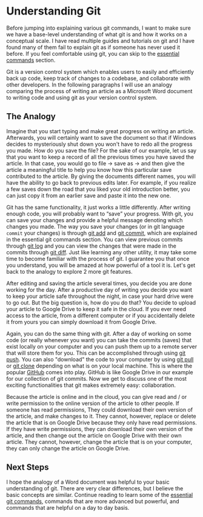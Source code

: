# Understanding Git

Before jumping into explaining various git commands, I want to make sure we have a base-level understanding of what git is and how it works on a conceptual scale. I have read multiple guides and tutorials on git and I have found many of them fail to explain git as if someone has never used it before. If you feel comfortable using git, you can skip to the [essential commands](./git-survival-guide.md) section.

Git is a version control system which enables users to easily and efficiently back up code, keep track of changes to a codebase, and collaborate with other developers. In the following paragraphs I will use an analogy comparing the process of writing an article as a Microsoft Word document to writing code and using git as your version control system.

## The Analogy

Imagine that you start typing and make great progress on writing an article. Afterwards, you will certainly want to save the document so that if Windows decides to mysteriously shut down you won't have to redo all the progress you made. How do you save the file? For the sake of our example, let us say that you want to keep a record of all the previous times you have saved the article. In that case, you would go to file → save as → and then give the article a meaningful title to help you know how this particular save contributed to the article. By giving the documents different names, you will have the ability to go back to previous edits later. For example, if you realize a few saves down the road that you liked your old introduction better, you can just copy it from an earlier save and paste it into the new one.

Git has the same functionality, it just works a little differently. After writing enough code, you will probably want to “save” your progress. With git, you can save your changes and provide a helpful message denoting which changes you made. The way you save your changes (or in git language `commit` your changes) is through [git add](./git-survival-guide.md/#git-add) and [git commit](./git-survival-guide.md/#git-commit), which are explained in the essential git commands section. You can view previous commits through [git log](./git-survival-guide.md/git-log) and you can view the changes that were made in the commits through [git diff](./git-survival-guide.md/#git-diff). Just like learning any other utility, it may take some time to become familiar with the process of git. I guarantee you that once you understand, you will be amazed at how powerful of a tool it is. Let's get back to the analogy to explore 2 more git features.

After editing and saving the article several times, you decide you are done working for the day. After a productive day of writing you decide you want to keep your article safe throughout the night, in case your hard drive were to go out. But the big question is, how do you do that? You decide to upload your article to Google Drive to keep it safe in the cloud. If you ever need access to the article, from a different computer or if you accidentally delete it from yours you can simply download it from Google Drive.

Again, you can do the same thing with git. After a day of working on some code (or really whenever you want) you can take the commits (saves) that exist locally on your computer and you can push them up to a remote server that will store them for you. This can be accomplished through using [git push](./git-survival-guide.md/#git-push). You can also "download" the code to your computer by using [git pull](./git-survival-guide.md/#git-pull) or [git clone](./git-survival-guide.md/#git-clone) depending on what is on your local machine. This is where the popular [GitHub](https://github.com) comes into play. GitHub is like Google Drive in our example for our collection of git commits. Now we get to discuss one of the most exciting functionalities that git makes extremely easy: collaboration.

Because the article is online and in the cloud, you can give read and / or write permission to the online version of the article to other people. If someone has read permissions, They could download their own version of the article, and make changes to it. They cannot, however, replace or delete the article that is on Google Drive because they only have read permissions. If they have write permissions, they can download their own version of the article, and then change out the article on Google Drive with their own article. They cannot, however, change the article that is on your computer, they can only change the article on Google Drive.

## Next Steps

I hope the analogy of a Word document was helpful to your basic understanding of git. There are very clear differences, but I believe the basic concepts are similar. Continue reading to learn some of the [essential git commands](./git-survival-guide.md/), commands that are more advanced but powerful, and commands that are helpful on a day to day basis.
